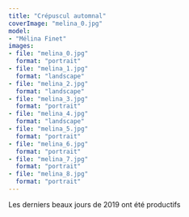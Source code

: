 ```yaml
---
title: "Crépuscul automnal"
coverImage: "melina_0.jpg"
model: 
- "Mélina Finet"
images:
- file: "melina_0.jpg"
  format: "portrait"
- file: "melina_1.jpg"
  format: "landscape"
- file: "melina_2.jpg"
  format: "landscape"
- file: "melina_3.jpg"
  format: "portrait"
- file: "melina_4.jpg"
  format: "landscape"
- file: "melina_5.jpg"
  format: "portrait"
- file: "melina_6.jpg"
  format: "portrait"
- file: "melina_7.jpg"
  format: "portrait"
- file: "melina_8.jpg"
  format: "portrait"
---
```


Les derniers beaux jours de 2019 ont été productifs